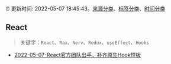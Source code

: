 :alarm_clock: 更新时间: 2022-05-07 18:45:43。[来源分类](../README.md)、[标签分类](../TAGS.md)、[时间分类](../TIMELINE.md)

## React


> 关键字：`React`、`Rax`、`Nerv`、`Redux`、`useEffect`、`Hooks`



- [2022-05-07-React官方团队出手，补齐原生Hook短板](https://toutiao.io/k/jvxjgvd) 
